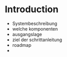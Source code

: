 # Introduction

- Systembeschreibung
- welche komponenten
- ausgangslage
- ziel der schrittanleitung
- roadmap
- 